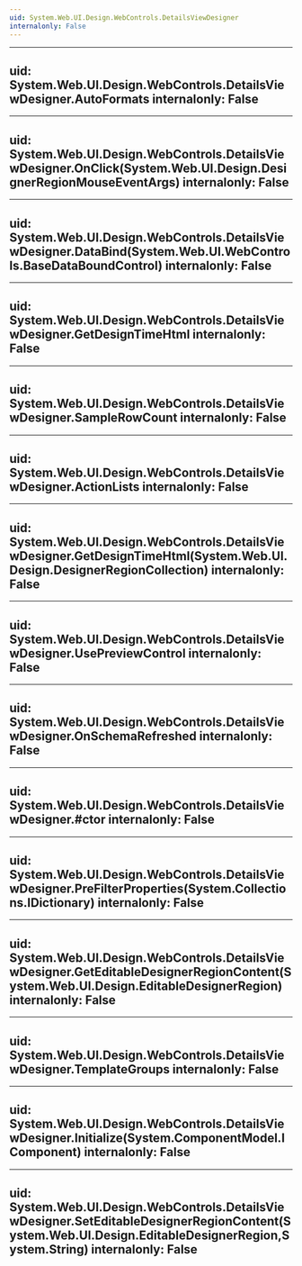 ```yaml
---
uid: System.Web.UI.Design.WebControls.DetailsViewDesigner
internalonly: False
---
```


---
uid: System.Web.UI.Design.WebControls.DetailsViewDesigner.AutoFormats
internalonly: False
---

---
uid: System.Web.UI.Design.WebControls.DetailsViewDesigner.OnClick(System.Web.UI.Design.DesignerRegionMouseEventArgs)
internalonly: False
---

---
uid: System.Web.UI.Design.WebControls.DetailsViewDesigner.DataBind(System.Web.UI.WebControls.BaseDataBoundControl)
internalonly: False
---

---
uid: System.Web.UI.Design.WebControls.DetailsViewDesigner.GetDesignTimeHtml
internalonly: False
---

---
uid: System.Web.UI.Design.WebControls.DetailsViewDesigner.SampleRowCount
internalonly: False
---

---
uid: System.Web.UI.Design.WebControls.DetailsViewDesigner.ActionLists
internalonly: False
---

---
uid: System.Web.UI.Design.WebControls.DetailsViewDesigner.GetDesignTimeHtml(System.Web.UI.Design.DesignerRegionCollection)
internalonly: False
---

---
uid: System.Web.UI.Design.WebControls.DetailsViewDesigner.UsePreviewControl
internalonly: False
---

---
uid: System.Web.UI.Design.WebControls.DetailsViewDesigner.OnSchemaRefreshed
internalonly: False
---

---
uid: System.Web.UI.Design.WebControls.DetailsViewDesigner.#ctor
internalonly: False
---

---
uid: System.Web.UI.Design.WebControls.DetailsViewDesigner.PreFilterProperties(System.Collections.IDictionary)
internalonly: False
---

---
uid: System.Web.UI.Design.WebControls.DetailsViewDesigner.GetEditableDesignerRegionContent(System.Web.UI.Design.EditableDesignerRegion)
internalonly: False
---

---
uid: System.Web.UI.Design.WebControls.DetailsViewDesigner.TemplateGroups
internalonly: False
---

---
uid: System.Web.UI.Design.WebControls.DetailsViewDesigner.Initialize(System.ComponentModel.IComponent)
internalonly: False
---

---
uid: System.Web.UI.Design.WebControls.DetailsViewDesigner.SetEditableDesignerRegionContent(System.Web.UI.Design.EditableDesignerRegion,System.String)
internalonly: False
---
